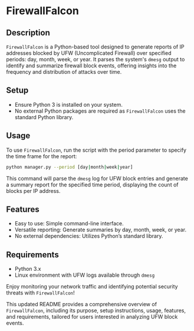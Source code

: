 # FirewallFalcon

## Description
`FirewallFalcon` is a Python-based tool designed to generate reports of IP addresses blocked by UFW (Uncomplicated Firewall) over specified periods: day, month, week, or year. It parses the system's `dmesg` output to identify and summarize firewall block events, offering insights into the frequency and distribution of attacks over time.

## Setup
- Ensure Python 3 is installed on your system.
- No external Python packages are required as `FirewallFalcon` uses the standard Python library.

## Usage
To use `FirewallFalcon`, run the script with the period parameter to specify the time frame for the report:

```bash
python manager.py --period [day|month|week|year]
```

This command will parse the `dmesg` log for UFW block entries and generate a summary report for the specified time period, displaying the count of blocks per IP address.

## Features
- Easy to use: Simple command-line interface.
- Versatile reporting: Generate summaries by day, month, week, or year.
- No external dependencies: Utilizes Python’s standard library.

## Requirements
- Python 3.x
- Linux environment with UFW logs available through `dmesg`

Enjoy monitoring your network traffic and identifying potential security threats with `FirewallFalcon`!

This updated README provides a comprehensive overview of `FirewallFalcon`, including its purpose, setup instructions, usage, features, and requirements, tailored for users interested in analyzing UFW block events.